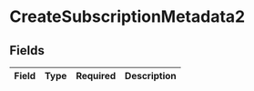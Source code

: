 # CreateSubscriptionMetadata2


## Fields

| Field       | Type        | Required    | Description |
| ----------- | ----------- | ----------- | ----------- |